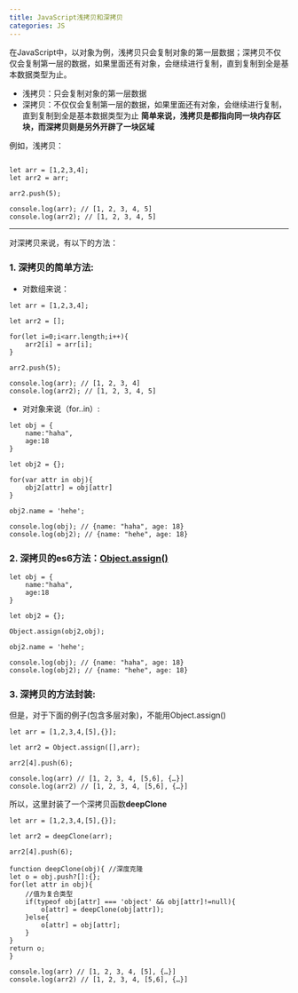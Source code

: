 ```yaml
---
title: JavaScript浅拷贝和深拷贝
categories: JS
---
```

在JavaScript中，以对象为例，浅拷贝只会复制对象的第一层数据；深拷贝不仅仅会复制第一层的数据，如果里面还有对象，会继续进行复制，直到复制到全是基本数据类型为止。


<!-- more -->


 - 浅拷贝：只会复制对象的第一层数据
 - 深拷贝：不仅仅会复制第一层的数据，如果里面还有对象，会继续进行复制，直到复制到全是基本数据类型为止
**简单来说，浅拷贝是都指向同一块内存区块，而深拷贝则是另外开辟了一块区域**

例如，浅拷贝：
```

let arr = [1,2,3,4];
let arr2 = arr;

arr2.push(5);

console.log(arr); // [1, 2, 3, 4, 5]
console.log(arr2); // [1, 2, 3, 4, 5]
```


----------
对深拷贝来说，有以下的方法：

### 1. 深拷贝的简单方法:

 - 对数组来说：

```
let arr = [1,2,3,4];

let arr2 = [];

for(let i=0;i<arr.length;i++){
    arr2[i] = arr[i];
}

arr2.push(5);

console.log(arr); // [1, 2, 3, 4]
console.log(arr2); // [1, 2, 3, 4, 5]
```

 - 对对象来说（for..in）:

```
let obj = {
    name:"haha",
    age:18
}

let obj2 = {};

for(var attr in obj){
    obj2[attr] = obj[attr]
}

obj2.name = 'hehe';

console.log(obj); // {name: "haha", age: 18}
console.log(obj2); // {name: "hehe", age: 18}
```
### 2. 深拷贝的es6方法：[Object.assign()][1]

```
let obj = {
    name:"haha",
    age:18
}

let obj2 = {};

Object.assign(obj2,obj);

obj2.name = 'hehe';

console.log(obj); // {name: "haha", age: 18}
console.log(obj2); // {name: "hehe", age: 18}
```

### 3. 深拷贝的方法封装:

但是，对于下面的例子(包含多层对象)，不能用Object.assign()
```
let arr = [1,2,3,4,[5],{}];

let arr2 = Object.assign([],arr);

arr2[4].push(6);

console.log(arr) // [1, 2, 3, 4, [5,6], {…}]
console.log(arr2) // [1, 2, 3, 4, [5,6], {…}]
```

所以，这里封装了一个深拷贝函数**deepClone**

```
let arr = [1,2,3,4,[5],{}];

let arr2 = deepClone(arr);

arr2[4].push(6);

function deepClone(obj){ //深度克隆
let o = obj.push?[]:{};
for(let attr in obj){
    //值为复合类型
    if(typeof obj[attr] === 'object' && obj[attr]!=null){
        o[attr] = deepClone(obj[attr]);
    }else{
        o[attr] = obj[attr];
    }
}
return o;
}

console.log(arr) // [1, 2, 3, 4, [5], {…}]
console.log(arr2) // [1, 2, 3, 4, [5,6], {…}]
```

  [1]: https://developer.mozilla.org/zh-CN/docs/Web/JavaScript/Reference/Global_Objects/Object/assign